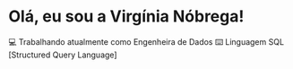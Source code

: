 # Olá, eu sou a Virgínia Nóbrega!

💻 Trabalhando atualmente como Engenheira de Dados
⌨️ Linguagem SQL [Structured Query Language]



